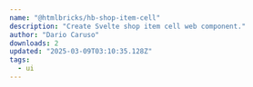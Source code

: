 ```yaml
---
name: "@htmlbricks/hb-shop-item-cell"
description: "Create Svelte shop item cell web component."
author: "Dario Caruso"
downloads: 2
updated: "2025-03-09T03:10:35.128Z"
tags: 
  - ui
---
```

